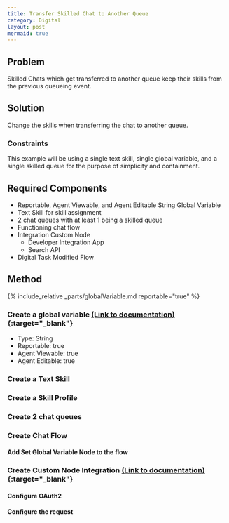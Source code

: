 ```yaml
---
title: Transfer Skilled Chat to Another Queue
category: Digital
layout: post
mermaid: true
---
```


## Problem
Skilled Chats which get transferred to another queue keep their skills from the previous queueing event.

## Solution
Change the skills when transferring the chat to another queue.

### Constraints
This example will be using a single text skill, single global variable, and a single skilled queue for the purpose of simplicity and containment.


## Required Components
- Reportable, Agent Viewable, and Agent Editable String Global Variable
- Text Skill for skill assignment
- 2 chat queues with at least 1 being a skilled queue
- Functioning chat flow
- Integration Custom Node 
  - Developer Integration App
  - Search API
- Digital Task Modified Flow


## Method

{% include_relative _parts/globalVariable.md reportable="true" %}

### Create a global variable [(Link to documentation)](https://help.webex.com/en-us/article/n5595zd/Webex-Contact-Center-Setup-and-Administration-Guide#Cisco_Task.dita_1d70cd62-fc99-4e7c-baaf-9d9ab2209846){:target="\_blank"}
- Type: String
- Reportable: true
- Agent Viewable: true 
- Agent Editable: true


### Create a Text Skill

### Create a Skill Profile

### Create 2 chat queues

### Create Chat Flow 

#### Add Set Global Variable Node to the flow

### Create Custom Node Integration [(Link to documentation)](https://help.imiconnect.io/docs/custom-nodes){:target="\_blank"}

#### Configure OAuth2

#### Configure the request




<!-- ## Parts 1
{% include_relative _parts/concept.md %}

 -->


